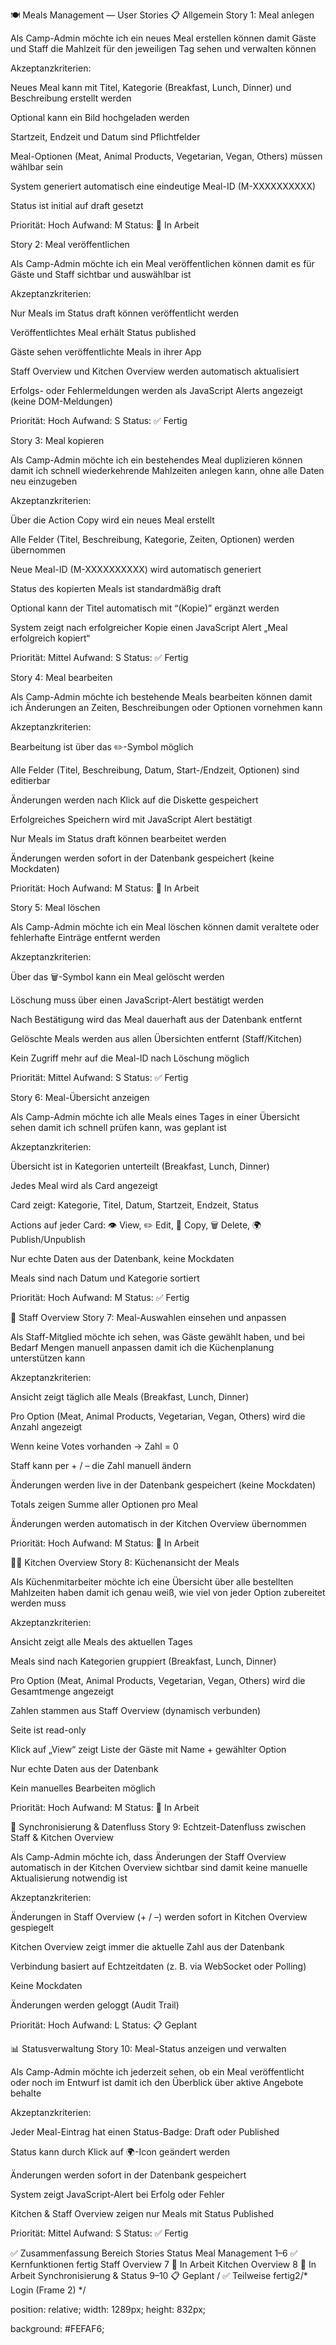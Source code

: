 🍽️ Meals Management — User Stories
📋 Allgemein
Story 1: Meal anlegen

Als Camp-Admin
möchte ich ein neues Meal erstellen können
damit Gäste und Staff die Mahlzeit für den jeweiligen Tag sehen und verwalten können

Akzeptanzkriterien:

 Neues Meal kann mit Titel, Kategorie (Breakfast, Lunch, Dinner) und Beschreibung erstellt werden

 Optional kann ein Bild hochgeladen werden

 Startzeit, Endzeit und Datum sind Pflichtfelder

 Meal-Optionen (Meat, Animal Products, Vegetarian, Vegan, Others) müssen wählbar sein

 System generiert automatisch eine eindeutige Meal-ID (M-XXXXXXXXXX)

 Status ist initial auf draft gesetzt

Priorität: Hoch
Aufwand: M
Status: 🚧 In Arbeit

Story 2: Meal veröffentlichen

Als Camp-Admin
möchte ich ein Meal veröffentlichen können
damit es für Gäste und Staff sichtbar und auswählbar ist

Akzeptanzkriterien:

 Nur Meals im Status draft können veröffentlicht werden

 Veröffentlichtes Meal erhält Status published

 Gäste sehen veröffentlichte Meals in ihrer App

 Staff Overview und Kitchen Overview werden automatisch aktualisiert

 Erfolgs- oder Fehlermeldungen werden als JavaScript Alerts angezeigt (keine DOM-Meldungen)

Priorität: Hoch
Aufwand: S
Status: ✅ Fertig

Story 3: Meal kopieren

Als Camp-Admin
möchte ich ein bestehendes Meal duplizieren können
damit ich schnell wiederkehrende Mahlzeiten anlegen kann, ohne alle Daten neu einzugeben

Akzeptanzkriterien:

 Über die Action Copy wird ein neues Meal erstellt

 Alle Felder (Titel, Beschreibung, Kategorie, Zeiten, Optionen) werden übernommen

 Neue Meal-ID (M-XXXXXXXXXX) wird automatisch generiert

 Status des kopierten Meals ist standardmäßig draft

 Optional kann der Titel automatisch mit “(Kopie)” ergänzt werden

 System zeigt nach erfolgreicher Kopie einen JavaScript Alert „Meal erfolgreich kopiert“

Priorität: Mittel
Aufwand: S
Status: ✅ Fertig

Story 4: Meal bearbeiten

Als Camp-Admin
möchte ich bestehende Meals bearbeiten können
damit ich Änderungen an Zeiten, Beschreibungen oder Optionen vornehmen kann

Akzeptanzkriterien:

 Bearbeitung ist über das ✏️-Symbol möglich

 Alle Felder (Titel, Beschreibung, Datum, Start-/Endzeit, Optionen) sind editierbar

 Änderungen werden nach Klick auf die Diskette gespeichert

 Erfolgreiches Speichern wird mit JavaScript Alert bestätigt

 Nur Meals im Status draft können bearbeitet werden

 Änderungen werden sofort in der Datenbank gespeichert (keine Mockdaten)

Priorität: Hoch
Aufwand: M
Status: 🚧 In Arbeit

Story 5: Meal löschen

Als Camp-Admin
möchte ich ein Meal löschen können
damit veraltete oder fehlerhafte Einträge entfernt werden

Akzeptanzkriterien:

 Über das 🗑️-Symbol kann ein Meal gelöscht werden

 Löschung muss über einen JavaScript-Alert bestätigt werden

 Nach Bestätigung wird das Meal dauerhaft aus der Datenbank entfernt

 Gelöschte Meals werden aus allen Übersichten entfernt (Staff/Kitchen)

 Kein Zugriff mehr auf die Meal-ID nach Löschung möglich

Priorität: Mittel
Aufwand: S
Status: ✅ Fertig

Story 6: Meal-Übersicht anzeigen

Als Camp-Admin
möchte ich alle Meals eines Tages in einer Übersicht sehen
damit ich schnell prüfen kann, was geplant ist

Akzeptanzkriterien:

 Übersicht ist in Kategorien unterteilt (Breakfast, Lunch, Dinner)

 Jedes Meal wird als Card angezeigt

 Card zeigt: Kategorie, Titel, Datum, Startzeit, Endzeit, Status

 Actions auf jeder Card: 👁️ View, ✏️ Edit, 📄 Copy, 🗑️ Delete, 🌍 Publish/Unpublish

 Nur echte Daten aus der Datenbank, keine Mockdaten

 Meals sind nach Datum und Kategorie sortiert

Priorität: Hoch
Aufwand: M
Status: ✅ Fertig

👥 Staff Overview
Story 7: Meal-Auswahlen einsehen und anpassen

Als Staff-Mitglied
möchte ich sehen, was Gäste gewählt haben, und bei Bedarf Mengen manuell anpassen
damit ich die Küchenplanung unterstützen kann

Akzeptanzkriterien:

 Ansicht zeigt täglich alle Meals (Breakfast, Lunch, Dinner)

 Pro Option (Meat, Animal Products, Vegetarian, Vegan, Others) wird die Anzahl angezeigt

 Wenn keine Votes vorhanden → Zahl = 0

 Staff kann per + / – die Zahl manuell ändern

 Änderungen werden live in der Datenbank gespeichert (keine Mockdaten)

 Totals zeigen Summe aller Optionen pro Meal

 Änderungen werden automatisch in der Kitchen Overview übernommen

Priorität: Hoch
Aufwand: M
Status: 🚧 In Arbeit

👨‍🍳 Kitchen Overview
Story 8: Küchenansicht der Meals

Als Küchenmitarbeiter
möchte ich eine Übersicht über alle bestellten Mahlzeiten haben
damit ich genau weiß, wie viel von jeder Option zubereitet werden muss

Akzeptanzkriterien:

 Ansicht zeigt alle Meals des aktuellen Tages

 Meals sind nach Kategorien gruppiert (Breakfast, Lunch, Dinner)

 Pro Option (Meat, Animal Products, Vegetarian, Vegan, Others) wird die Gesamtmenge angezeigt

 Zahlen stammen aus Staff Overview (dynamisch verbunden)

 Seite ist read-only

 Klick auf „View“ zeigt Liste der Gäste mit Name + gewählter Option

 Nur echte Daten aus der Datenbank

 Kein manuelles Bearbeiten möglich

Priorität: Hoch
Aufwand: M
Status: 🚧 In Arbeit

🔄 Synchronisierung & Datenfluss
Story 9: Echtzeit-Datenfluss zwischen Staff & Kitchen Overview

Als Camp-Admin
möchte ich, dass Änderungen der Staff Overview automatisch in der Kitchen Overview sichtbar sind
damit keine manuelle Aktualisierung notwendig ist

Akzeptanzkriterien:

 Änderungen in Staff Overview (+ / –) werden sofort in Kitchen Overview gespiegelt

 Kitchen Overview zeigt immer die aktuelle Zahl aus der Datenbank

 Verbindung basiert auf Echtzeitdaten (z. B. via WebSocket oder Polling)

 Keine Mockdaten

 Änderungen werden geloggt (Audit Trail)

Priorität: Hoch
Aufwand: L
Status: 📋 Geplant

📊 Statusverwaltung
Story 10: Meal-Status anzeigen und verwalten

Als Camp-Admin
möchte ich jederzeit sehen, ob ein Meal veröffentlicht oder noch im Entwurf ist
damit ich den Überblick über aktive Angebote behalte

Akzeptanzkriterien:

 Jeder Meal-Eintrag hat einen Status-Badge: Draft oder Published

 Status kann durch Klick auf 🌍-Icon geändert werden

 Änderungen werden sofort in der Datenbank gespeichert

 System zeigt JavaScript-Alert bei Erfolg oder Fehler

 Kitchen & Staff Overview zeigen nur Meals mit Status Published

Priorität: Mittel
Aufwand: S
Status: ✅ Fertig

✅ Zusammenfassung
Bereich	Stories	Status
Meal Management	1–6	✅ Kernfunktionen fertig
Staff Overview	7	🚧 In Arbeit
Kitchen Overview	8	🚧 In Arbeit
Synchronisierung & Status	9–10	📋 Geplant / ✅ Teilweise fertig2/* Login (Frame 2) */

position: relative;
width: 1289px;
height: 832px;

background: #FEFAF6;

